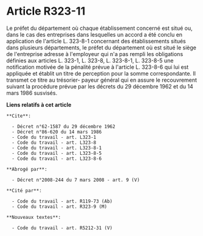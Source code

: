 # Article R323-11

Le préfet du département où chaque établissement concerné est situé ou, dans le cas des entreprises dans lesquelles un accord
a été conclu en application de l'article L. 323-8-1 concernant des établissements situés dans plusieurs départements, le
préfet du département où est situé le siège de l'entreprise adresse à l'employeur qui n'a pas rempli les obligations définies
aux articles L. 323-1, L. 323-8, L. 323-8-1, L. 323-8-5 une notification motivée de la pénalité prévue à l'article L. 323-8-6
qui lui est appliquée et établit un titre de perception pour la somme correspondante. Il transmet ce titre au trésorier-
payeur général qui en assure le recouvrement suivant la procédure prévue par les décrets du 29 décembre 1962 et du 14 mars
1986 susvisés.

**Liens relatifs à cet article**

	**Cite**:

	  - Décret n°62-1587 du 29 décembre 1962
	  - Décret n°86-620 du 14 mars 1986
	  - Code du travail - art. L323-1
	  - Code du travail - art. L323-8
	  - Code du travail - art. L323-8-1
	  - Code du travail - art. L323-8-5
	  - Code du travail - art. L323-8-6

	**Abrogé par**:

	  - Décret n°2008-244 du 7 mars 2008 - art. 9 (V)

	**Cité par**:

	  - Code du travail - art. R119-73 (Ab)
	  - Code du travail - art. R323-9 (M)

	**Nouveaux textes**:

	  - Code du travail - art. R5212-31 (V)
